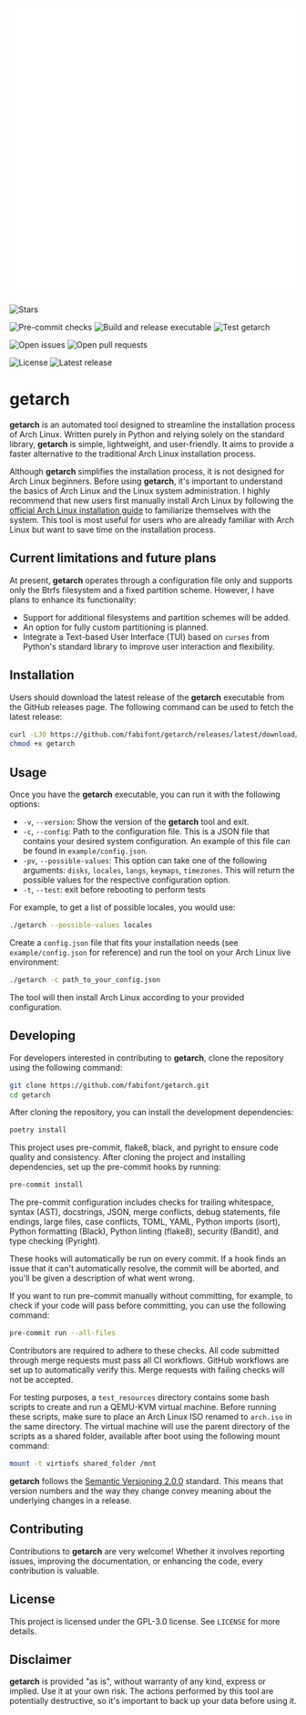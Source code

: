 ![logo](./assets/logo.svg)

![Stars](https://img.shields.io/github/stars/fabifont/getarch?style=social)

![Pre-commit checks](https://github.com/fabifont/getarch/actions/workflows/pre-commit.yaml/badge.svg) ![Build and release executable](https://github.com/fabifont/getarch/actions/workflows/build-and-release.yaml/badge.svg) ![Test getarch](https://github.com/fabifont/getarch/actions/workflows/test-getarch.yaml/badge.svg)

![Open issues](https://img.shields.io/github/issues/fabifont/getarch?color=9cf) ![Open pull requests](https://img.shields.io/github/issues-pr/fabifont/getarch?color=9cf)

![License](https://img.shields.io/github/license/fabifont/getarch?color=blue) ![Latest release](https://img.shields.io/github/v/release/fabifont/getarch)

# getarch

**getarch** is an automated tool designed to streamline the installation process of Arch Linux. Written purely in Python and relying solely on the standard library, **getarch** is simple, lightweight, and user-friendly. It aims to provide a faster alternative to the traditional Arch Linux installation process.

Although **getarch** simplifies the installation process, it is not designed for Arch Linux beginners. Before using **getarch**, it's important to understand the basics of Arch Linux and the Linux system administration. I highly recommend that new users first manually install Arch Linux by following the [official Arch Linux installation guide](https://wiki.archlinux.org/index.php/installation_guide) to familiarize themselves with the system. This tool is most useful for users who are already familiar with Arch Linux but want to save time on the installation process.

## Current limitations and future plans

At present, **getarch** operates through a configuration file only and supports only the Btrfs filesystem and a fixed partition scheme. However, I have plans to enhance its functionality:

* Support for additional filesystems and partition schemes will be added.
* An option for fully custom partitioning is planned.
* Integrate a Text-based User Interface (TUI) based on `curses` from Python's standard library to improve user interaction and flexibility.

## Installation

Users should download the latest release of the **getarch** executable from the GitHub releases page. The following command can be used to fetch the latest release:

```bash
curl -LJO https://github.com/fabifont/getarch/releases/latest/download/getarch
chmod +x getarch
```

## Usage

Once you have the **getarch** executable, you can run it with the following options:

* `-v`, `--version`: Show the version of the **getarch** tool and exit.
* `-c`, `--config`: Path to the configuration file. This is a JSON file that contains your desired system configuration. An example of this file can be found in `example/config.json`.
* `-pv`, `--possible-values`: This option can take one of the following arguments: `disks`, `locales`, `langs`, `keymaps`, `timezones`. This will return the possible values for the respective configuration option.
* `-t`, `--test`: exit before rebooting to perform tests

For example, to get a list of possible locales, you would use:

```bash
./getarch --possible-values locales
```

Create a `config.json` file that fits your installation needs (see `example/config.json` for reference) and run the tool on your Arch Linux live environment:

```bash
./getarch -c path_to_your_config.json
```

The tool will then install Arch Linux according to your provided configuration.

## Developing

For developers interested in contributing to **getarch**, clone the repository using the following command:

```bash
git clone https://github.com/fabifont/getarch.git
cd getarch
```

After cloning the repository, you can install the development dependencies:

```bash
poetry install
```

This project uses pre-commit, flake8, black, and pyright to ensure code quality and consistency. After cloning the project and installing dependencies, set up the pre-commit hooks by running:

```bash
pre-commit install
```

The pre-commit configuration includes checks for trailing whitespace, syntax (AST), docstrings, JSON, merge conflicts, debug statements, file endings, large files, case conflicts, TOML, YAML, Python imports (isort), Python formatting (Black), Python linting (flake8), security (Bandit), and type checking (Pyright).

These hooks will automatically be run on every commit. If a hook finds an issue that it can't automatically resolve, the commit will be aborted, and you'll be given a description of what went wrong.

If you want to run pre-commit manually without committing, for example, to check if your code will pass before committing, you can use the following command:

```bash
pre-commit run --all-files
```

Contributors are required to adhere to these checks. All code submitted through merge requests must pass all CI workflows. GitHub workflows are set up to automatically verify this. Merge requests with failing checks will not be accepted.

For testing purposes, a `test_resources` directory contains some bash scripts to create and run a QEMU-KVM virtual machine. Before running these scripts, make sure to place an Arch Linux ISO renamed to `arch.iso` in the same directory. The virtual machine will use the parent directory of the scripts as a shared folder, available after boot using the following mount command:

```bash
mount -t virtiofs shared_folder /mnt
```

**getarch** follows the [Semantic Versioning 2.0.0](https://semver.org/) standard. This means that version numbers and the way they change convey meaning about the underlying changes in a release.

## Contributing

Contributions to **getarch** are very welcome! Whether it involves reporting issues, improving the documentation, or enhancing the code, every contribution is valuable.

## License

This project is licensed under the GPL-3.0 license. See `LICENSE` for more details.

## Disclaimer

**getarch** is provided "as is", without warranty of any kind, express or implied. Use it at your own risk. The actions performed by this tool are potentially destructive, so it's important to back up your data before using it.
